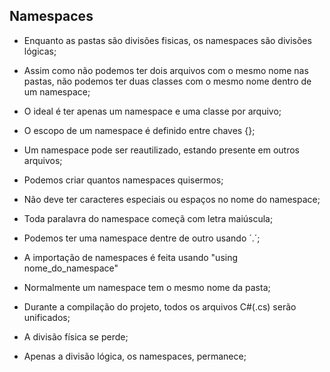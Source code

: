 ## Namespaces

- Enquanto as pastas são divisões fisicas, os namespaces são divisões lógicas;
- Assim como não podemos ter dois arquivos com o mesmo nome nas pastas, não podemos ter duas classes com o mesmo nome dentro de um namespace;
- O ideal é ter apenas um namespace e uma classe por arquivo;
- O escopo de um namespace é definido entre chaves {};
- Um namespace pode ser reautilizado, estando presente em outros arquivos;
    
- Podemos criar quantos namespaces quisermos;
- Não deve ter caracteres especiais ou espaços no nome do namespace;
- Toda paralavra do namespace começã com letra maiúscula;
- Podemos ter uma namespace dentre de outro usando ´.´;
- A importação de namespaces é feita usando "using nome_do_namespace"
- Normalmente um namespace tem o mesmo nome da pasta;

- Durante a compilação do projeto, todos os arquivos C#(.cs) serão unificados;
- A divisão física se perde;
- Apenas a divisão lógica, os namespaces, permanece;
